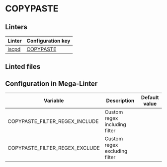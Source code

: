 <!-- markdownlint-disable MD003 MD020 MD033 MD041 -->
<!-- Generated by .automation/build.py, please do not update manually -->
<!-- Instead, update descriptor file at https://github.com/nvuillam/mega-linter/tree/master/megalinter/descriptors/copypaste.yml -->
# COPYPASTE

## Linters

| Linter                      | Configuration key               |
|-----------------------------|---------------------------------|
| [jscpd](copypaste_jscpd.md) | [COPYPASTE](copypaste_jscpd.md) |

## Linted files

## Configuration in Mega-Linter

| Variable                       | Description                   | Default value |
|--------------------------------|-------------------------------|---------------|
| COPYPASTE_FILTER_REGEX_INCLUDE | Custom regex including filter |               |
| COPYPASTE_FILTER_REGEX_EXCLUDE | Custom regex excluding filter |               |

